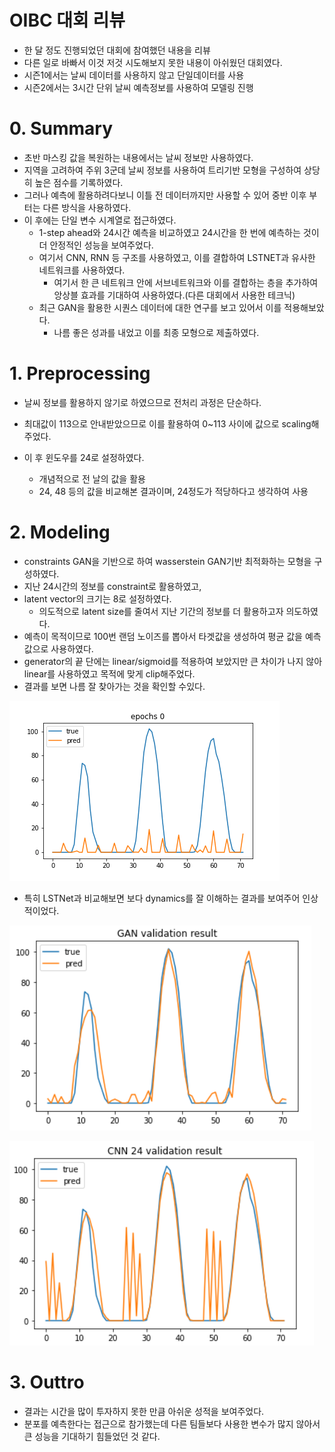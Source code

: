 # OIBC 대회 리뷰

-   한 달 정도 진행되었던 대회에 참여했던 내용을 리뷰
-   다른 일로 바빠서 이것 저것 시도해보지 못한 내용이 아쉬웠던 대회였다.
-   시즌1에서는 날씨 데이터를 사용하지 않고 단일데이터를 사용
-   시즌2에서는 3시간 단위 날씨 예측정보를 사용하여 모델링 진행

# 0. Summary

-   초반 마스킹 값을 복원하는 내용에서는 날씨 정보만 사용하였다.
-   지역을 고려하여 주위 3군데 날씨 정보를 사용하여 트리기반 모형을 구성하여 상당히 높은 점수를 기록하였다.
-   그러나 예측에 활용하려다보니 이틀 전 데이터까지만 사용할 수 있어 중반 이후 부터는 다른 방식을 사용하였다.
-   이 후에는 단일 변수 시계열로 접근하였다.
    -   1-step ahead와 24시간 예측을 비교하였고 24시간을 한 번에 예측하는 것이 더 안정적인 성능을 보여주었다.
    -   여기서 CNN, RNN 등 구조를 사용하였고, 이를 결합하여 LSTNET과 유사한 네트워크를 사용하였다.
        -   여기서 한 큰 네트워크 안에 서브네트워크와 이를 결합하는 층을 추가하여 앙상블 효과를 기대하여 사용하였다.(다른 대회에서 사용한 테크닉)
    -   최근 GAN을 활용한  시퀀스 데이터에 대한 연구를 보고 있어서 이를 적용해보았다.
        -   나름 좋은 성과를 내었고 이를 최종 모형으로 제출하였다.

# 1. Preprocessing

-   날씨 정보를 활용하지 않기로 하였으므로 전처리 과정은 단순하다.

-   최대값이 113으로 안내받았으므로 이를 활용하여 0~113 사이에 값으로 scaling해주었다.
-   이 후 윈도우를 24로 설정하였다.
    -   개념적으로 전 날의 값을 활용
    -   24, 48 등의 값을 비교해본 결과이며, 24정도가 적당하다고 생각하여 사용

# 2. Modeling

-   constraints GAN을 기반으로 하여 wasserstein GAN기반 최적화하는 모형을 구성하였다.
-   지난 24시간의 정보를 constraint로 활용하였고,
-   latent vector의 크기는 8로 설정하였다.
    -   의도적으로 latent size를 줄여서 지난 기간의 정보를 더 활용하고자 의도하였다.
-   예측이 목적이므로 100번 랜덤 노이즈를 뽑아서 타겟값을 생성하여 평균 값을 예측 값으로 사용하였다.
-   generator의 끝 단에는 linear/sigmoid를 적용하여 보았지만 큰 차이가 나지 않아 linear를 사용하였고 목적에 맞게 clip해주었다.
-   결과를 보면 나름 잘 찾아가는 것을 확인할 수있다.

![gans](season1/asset/oibc.gif)

-   특히 LSTNet과 비교해보면 보다 dynamics를 잘 이해하는 결과를 보여주어 인상적이었다.

![gan](season1/asset/oibc.png)

![cnn](season1/asset/cnn.png)

# 3. Outtro

-   결과는 시간을 많이 투자하지 못한 만큼 아쉬운 성적을 보여주었다.
-   분포를 예측한다는 접근으로 참가했는데 다른 팀들보다 사용한 변수가 많지 않아서 큰 성능을 기대하기 힘들었던 것 같다.